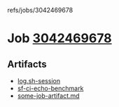 refs/jobs/3042469678

# Job [3042469678](https://github.com/rokmoln/support-firecloud/runs/3042469678?check_suite_focus=true)

## Artifacts

* [log.sh-session](log.sh-session)
* [sf-ci-echo-benchmark](sf-ci-echo-benchmark)
* [some-job-artifact.md](some-job-artifact.md)

